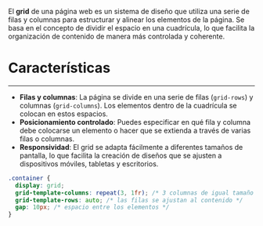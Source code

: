 El **grid** de una página web es un sistema de diseño que utiliza una serie de filas y columnas para estructurar y alinear los elementos de la página. Se basa en el concepto de dividir el espacio en una cuadrícula, lo que facilita la organización de contenido de manera más controlada y coherente.

# Características
---
- **Filas y columnas**: La página se divide en una serie de filas (`grid-rows`) y columnas (`grid-columns`). Los elementos dentro de la cuadrícula se colocan en estos espacios.
- **Posicionamiento controlado**: Puedes especificar en qué fila y columna debe colocarse un elemento o hacer que se extienda a través de varias filas o columnas.
- **Responsividad**: El grid se adapta fácilmente a diferentes tamaños de pantalla, lo que facilita la creación de diseños que se ajusten a dispositivos móviles, tabletas y escritorios.

```css
.container {
  display: grid;
  grid-template-columns: repeat(3, 1fr); /* 3 columnas de igual tamaño */
  grid-template-rows: auto; /* las filas se ajustan al contenido */
  gap: 10px; /* espacio entre los elementos */
}
```
